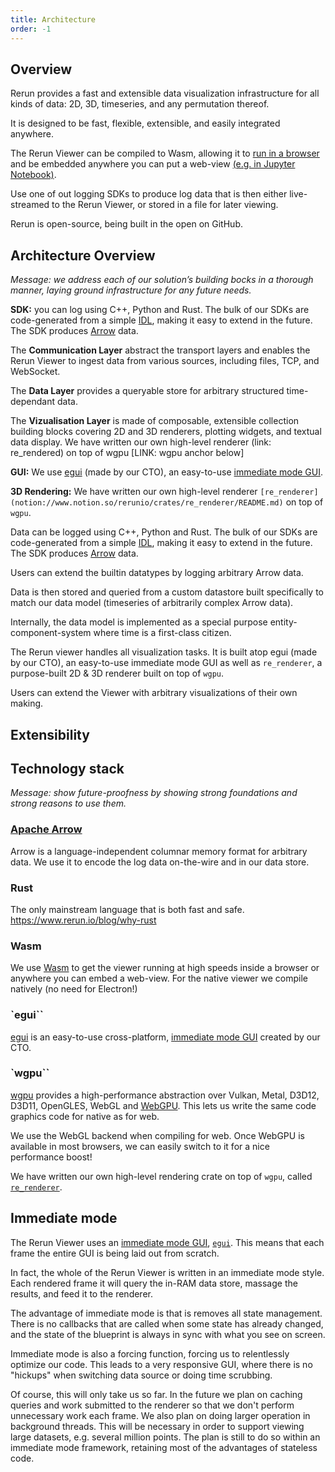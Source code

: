 ```yaml
---
title: Architecture
order: -1
---
```


## Overview

Rerun provides a fast and extensible data visualization infrastructure for all kinds of data: 2D, 3D, timeseries, and any permutation thereof.

It is designed to be fast, flexible, extensible, and easily integrated anywhere.

The Rerun Viewer can be compiled to Wasm, allowing it to [run in a browser](https://demo.rerun.io/version/0.8.1) and be embedded anywhere you can put a web-view [(e.g. in Jupyter Notebook)](https://colab.research.google.com/drive/1R9I7s4o6wydQC_zkybqaSRFTtlEaked_).

Use one of out logging SDKs to produce log data that is then either live-streamed to the Rerun Viewer, or stored in a file for later viewing.

Rerun is open-source, being built in the open on GitHub.

## Architecture Overview

*Message: we address each of our solution’s building bocks in a thorough manner, laying ground infrastructure for any future needs.*

**SDK:** you can log using C++, Python and Rust. The bulk of our SDKs are code-generated from a simple [IDL](https://en.wikipedia.org/wiki/IDL_(programming_language)), making it easy to extend in the future. The SDK produces [Arrow](https://arrow.apache.org/overview/) data.

The **Communication Layer** abstract the transport layers and enables the Rerun Viewer to ingest data from various sources, including files, TCP, and WebSocket.

The **Data Layer** provides a queryable store for arbitrary structured time-dependant data.

The **Vizualisation Layer** is made of composable, extensible collection building blocks covering 2D and 3D renderers, plotting widgets, and textual data display. We have written our own high-level renderer (link: re_rendered) on top of wgpu [LINK: wgpu anchor below]

**GUI:** We use [egui](https://www.egui.rs/) (made by our CTO), an easy-to-use [immediate mode GUI](https://github.com/emilk/egui#why-immediate-mode).

**3D Rendering:** We have written our own high-level renderer `[re_renderer](notion://www.notion.so/rerunio/crates/re_renderer/README.md)` on top of `wgpu`.

Data can be logged using C++, Python and Rust. The bulk of our SDKs are code-generated from a simple [IDL](https://en.wikipedia.org/wiki/IDL_(programming_language)), making it easy to extend in the future. The SDK produces [Arrow](https://arrow.apache.org/overview/) data.

Users can extend the builtin datatypes by logging arbitrary Arrow data.

Data is then stored and queried from a custom datastore built specifically to match our data model (timeseries of arbitrarily complex Arrow data).

Internally, the data model is implemented as a special purpose entity-component-system where time is a first-class citizen.

The Rerun viewer handles all visualization tasks. It is built atop egui (made by our CTO), an easy-to-use immediate mode GUI as well as `re_renderer`, a purpose-built 2D & 3D renderer built on top of `wgpu`.

Users can extend the Viewer with arbitrary visualizations of their own making.

## Extensibility

## Technology stack

*Message: show future-proofness by showing strong foundations and strong reasons to use them.*

### [Apache Arrow](https://arrow.apache.org/overview/)
Arrow is a language-independent columnar memory format for arbitrary data. We use it to encode the log data on-the-wire and in our data store.

### Rust
The only mainstream language that is both fast and safe. https://www.rerun.io/blog/why-rust

### Wasm
We use [Wasm](https://webassembly.org) to get the viewer running at high speeds inside a browser or anywhere you can embed a web-view. For the native viewer we compile natively (no need for Electron!)

### `egui``
[egui](https://www.egui.rs) is an easy-to-use cross-platform, [immediate mode GUI](https://github.com/emilk/egui#why-immediate-mode) created by our CTO.

### `wgpu``
[wgpu](https://wgpu.rs) provides a high-performance abstraction over Vulkan, Metal, D3D12, D3D11, OpenGLES, WebGL and [WebGPU](https://en.wikipedia.org/wiki/WebGPU). This lets us write the same code graphics code for native as for web.

We use the WebGL backend when compiling for web. Once WebGPU is available in most browsers, we can easily switch to it for a nice performance boost!

We have written our own high-level rendering crate on top of `wgpu`, called [`re_renderer`](crates/re_renderer/README.md).


## Immediate mode
The Rerun Viewer uses an [immediate mode GUI](https://github.com/emilk/egui#why-immediate-mode), [`egui`](https://www.egui.rs/). This means that each frame the entire GUI is being laid out from scratch.

In fact, the whole of the Rerun Viewer is written in an immediate mode style. Each rendered frame it will query the in-RAM data store, massage the results, and feed it to the renderer.

The advantage of immediate mode is that is removes all state management. There is no callbacks that are called when some state has already changed, and the state of the blueprint is always in sync with what you see on screen.

Immediate mode is also a forcing function, forcing us to relentlessly optimize our code.
This leads to a very responsive GUI, where there is no "hickups" when switching data source or doing time scrubbing.

Of course, this will only take us so far. In the future we plan on caching queries and work submitted to the renderer so that we don't perform unnecessary work each frame. We also plan on doing larger operation in background threads. This will be necessary in order to support viewing large datasets, e.g. several million points. The plan is still to do so within an immediate mode framework, retaining most of the advantages of stateless code.
